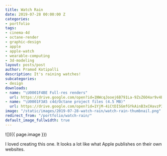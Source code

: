 ```yaml
---
title: Watch Rain
date: 2019-07-28 00:00:00 Z
categories:
- portfolio
tags:
- cinema-4d
- octane-render
- graphic-design
- apple
- apple-watch
- wearable-computing
- 3d-modeling
layout: posts/post
author: Pramod Kotipalli
description: It's raining watches!
subcategories:
- design
downloads:
- name: "\U0001F4BE Full-res renders"
  url: https://drive.google.com/open?id=1NWcqJooej6B791La-9ZsZ6O4ar9v4Bvm
- name: "\U0001F3A5 c4d/Octane project files (4.5 MB)"
  url: https://drive.google.com/open?id=1YjM-4iCtDISGmfGYkAinB3xCHavzP3rm
image: "/static/images/2019-07-28-watch-rain/watch-rain-thumbnail.png"
redirect_from: "/portfolio/watch-rain/"
default_image_fullwidth: true
---
```


![]({{ page.image }})

I loved creating this one. It looks a lot like what Apple publishes on their own websites.
